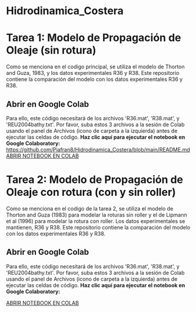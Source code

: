 # Hidrodinamica_Costera
# Tarea 1: Modelo de Propagación de Oleaje (sin rotura)
Como se menciona en el codigo principal, se utiliza el modelo de Thorton and Guza, 1983, y los datos experimentales R36 y R38.
Este repositorio contiene la comparación del modelo con los datos experimentales R36 y R38.

## Abrir en Google Colab
Para ello, este código necesitará de los archivos 'R36.mat', 'R38.mat', y 'REU2004bathy.txt'.
Por favor, suba estos 3 archivos a la sesión de Colab usando el panel de Archivos (icono de carpeta a la izquierda) antes de ejecutar las celdas de código.
**Haz clic aquí para ejecutar el notebook en Google Colaboratory:**
https://github.com/Piafran8/Hidrodinamica_Costera/blob/main/README.md
[ABRIR NOTEBOOK EN COLAB](https://colab.research.google.com/github/piafran8/tarea1_hidrodinamicacostera.ipynb)

# Tarea 2: Modelo de Propagación de Oleaje con rotura (con y sin roller)
Como se menciona en el codigo de la tarea 2, se utiliza el modelo de Thorton and Guza (1983) para modelar la roturas sin roller y el de Lipmann et al (1996) para modelar la rotura con roller. Los datos experimentales se mantienen, R36 y R38.
Este repositorio contiene la comparación del modelo con los datos experimentales R36 y R38.

## Abrir en Google Colab
Para ello, este código necesitará de los archivos 'R36.mat', 'R38.mat', y 'REU2004bathy.txt'.
Por favor, suba estos 3 archivos a la sesión de Colab usando el panel de Archivos (icono de carpeta a la izquierda) antes de ejecutar las celdas de código.
**Haz clic aquí para ejecutar el notebook en Google Colaboratory:**

[ABRIR NOTEBOOK EN COLAB](https://github.com/Piafran8/Hidrodinamica_Costera/blob/main/Tarea2_Hidrodinamica.ipynb)
